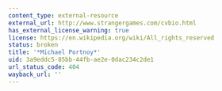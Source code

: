 ```yaml
---
content_type: external-resource
external_url: http://www.strangergames.com/cvbio.html
has_external_license_warning: true
license: https://en.wikipedia.org/wiki/All_rights_reserved
status: broken
title: '*Michael Portnoy*'
uid: 3a9eddc5-85bb-44fb-ae2e-0dac234c2de1
url_status_code: 404
wayback_url: ''
---
```

